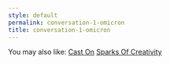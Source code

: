 ```yaml
---
style: default
permalink: conversation-1-omicron
title: conversation-1-omicron
---
```

You may also like:
[Cast On](http://scp-wiki.net/cast-on)
[Sparks Of Creativity](http://scp-wiki.net/sparks-of-creativity)